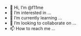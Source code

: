 - 👋 Hi, I’m @f11me
- 👀 I’m interested in ...
- 🌱 I’m currently learning ...
- 💞️ I’m looking to collaborate on ...
- 📫 How to reach me ...

<!---
f11me/f11me is a ✨ special ✨ repository because its `README.md` (this file) appears on your GitHub profile.
You can click the Preview link to take a look at your changes.
--->
